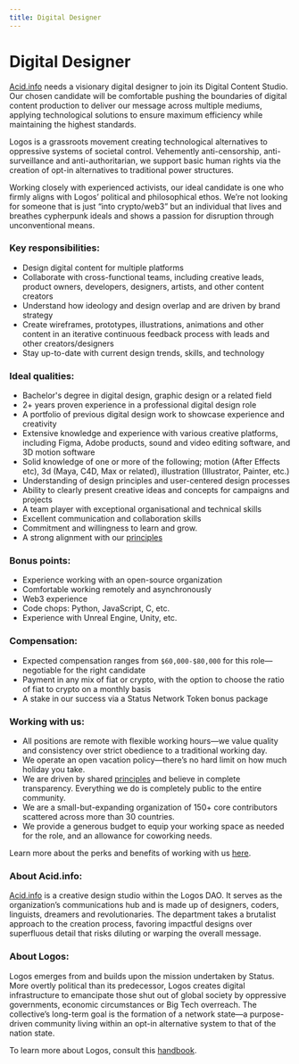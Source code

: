 ```yaml
---
title: Digital Designer
---
```

# Digital Designer

[Acid.info](http://Acid.info) needs a visionary digital designer to join its Digital Content Studio. Our chosen candidate will be comfortable pushing the boundaries of digital content production to deliver our message across multiple mediums, applying technological solutions to ensure maximum efficiency while maintaining the highest standards. 

Logos is a grassroots movement creating technological alternatives to oppressive systems of societal control. Vehemently anti-censorship, anti-surveillance and anti-authoritarian, we support basic human rights via the creation of opt-in alternatives to traditional power structures.

Working closely with experienced activists, our ideal candidate is one who firmly aligns with Logos’ political and philosophical ethos. We’re not looking for someone that is just “into crypto/web3” but an individual that lives and breathes cypherpunk ideals and shows a passion for disruption through unconventional means. 

### Key responsibilities:

- Design digital content for multiple platforms
- Collaborate with cross-functional teams, including creative leads, product owners, developers, designers, artists, and other content creators
- Understand how ideology and design overlap and are driven by brand strategy
- Create wireframes, prototypes, illustrations, animations and other content in an iterative continuous feedback process with leads and other creators/designers
- Stay up-to-date with current design trends, skills, and technology

### Ideal qualities:

- Bachelor's degree in digital design, graphic design or a related field
- 2+ years proven experience in a professional digital design role
- A portfolio of previous digital design work to showcase experience and creativity
- Extensive knowledge and experience with various creative platforms, including Figma, Adobe products, sound and video editing software, and 3D motion software
- Solid knowledge of one or more of the following; motion (After Effects etc), 3d (Maya, C4D, Max or related), illustration (Illustrator, Painter, etc.)
- Understanding of design principles and user-centered design processes
- Ability to clearly present creative ideas and concepts for campaigns and projects
- A team player with exceptional organisational and technical skills
- Excellent communication and collaboration skills
- Commitment and willingness to learn and grow.
- A strong alignment with our [principles](https://status.im/about/#our-principles)

### Bonus points:

- Experience working with an open-source organization
- Comfortable working remotely and asynchronously
- Web3 experience
- Code chops: Python, JavaScript, C, etc.
- Experience with Unreal Engine, Unity, etc.

### Compensation:

- Expected compensation ranges from `$60,000-$80,000` for this role—negotiable for the right candidate
- Payment in any mix of fiat or crypto, with the option to choose the ratio of fiat to crypto on a monthly basis
- A stake in our success via a Status Network Token bonus package

### Working with us:

- All positions are remote with flexible working hours—we value quality and consistency over strict obedience to a traditional working day.
- We operate an open vacation policy—there’s no hard limit on how much holiday you take.
- We are driven by shared [principles](https://our.status.im/our-principles/) and believe in complete transparency. Everything we do is completely public to the entire community.
- We are a small-but-expanding organization of 150+ core contributors scattered across more than 30 countries.
- We provide a generous budget to equip your working space as needed for the role, and an allowance for coworking needs.

Learn more about the perks and benefits of working with us [here](https://status.im/our_team/perks_benefits.html). 

### About Acid.info:

[Acid.info](http://Acid.info) is a creative design studio within the Logos DAO. It serves as the organization’s communications hub and is made up of designers, coders, linguists, dreamers and revolutionaries. The department takes a brutalist approach to the creation process, favoring impactful designs over superfluous detail that risks diluting or warping the overall message.  

### About Logos:

Logos emerges from and builds upon the mission undertaken by Status. More overtly political than its predecessor, Logos creates digital infrastructure to emancipate those shut out of global society by oppressive governments, economic circumstances or Big Tech overreach. The collective’s long-term goal is the formation of a network state—a purpose-driven community living within an opt-in alternative system to that of the nation state.  

To learn more about Logos, consult this [handbook](https://github.com/acid-info/public-assets/blob/master/logos-manual.pdf).
